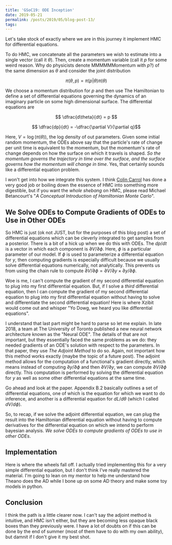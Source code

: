 ```yaml
---
title: 'GSoC19: ODE Inception'
date: 2019-05-21
permalink: /posts/2019/05/blog-post-13/
tags:
---
```


Let's take stock of exactly where we are in this journey it implement HMC for differential equations.

To do HMC, we concatenate all the parameters we wish to estimate into a single vector (call it $\theta$).  Then, create a momentum variable (call it $p$ for some weird reason.  Why do physicists denote MMMMMMomentum with $p$?) of the same dimension as $\theta$ and consider the joint distribution

$$\pi(\theta,p) = \pi(p \vert \theta)\pi(\theta)$$

We choose a momentum distribution for $p$ and then use The Hamiltonian to define a set of differential equations governing the dynamics of an imaginary particle on some high dimensional surface.  The differential equations are

$$ \dfrac{d\theta}{dt} = p $$

$$ \dfrac{dp}{dt} = -\dfrac{\partial V}{\partial q}$$

Here, $V = \log(\pi(\theta))$, the log density of out parameters.  Given some initial random momentum, the ODEs above say that the particle's rate of change per unit time is equivalent to the momentum, but the momentum's rate of change depends on how the surface on which it travels is shaped. *So the momentum governs the trajectory in time over the surface, and the surface governs how the momentum will change in time*.  Yes, that certainly sounds like a differential equation problem.

I won't get into how we integrate this system.  I think [Colin Carrol](https://colindcarroll.com/) has done a very good job or boiling down the essence of HMC into something more digestible, but if you want the *whole shebang* on HMC, please read Michael Betancourt's "*A Conceptual Introduction of Hamiltonian Monte Carlo*".


## We Solve ODEs to Compute Gradients of ODEs to Use in Other ODEs

So HMC is just (ok not JUST, but for the purposes of this blog post) a set of differential equations which can be cleverly integrated to get samples from a posterior. There is a bit of a hick up when we do this with ODEs.  The $dp / dt$ is a vector in which each component is $\partial V / \partial \phi$.  Here, $\phi$ is a particular parameter of our model.  If $\phi$ is used to parameterize a differential equation for $y$, then computing gradients is especially difficult because we usually solve differential equations numerically, not analytically.  This prevents us from using the chain rule to compute $\partial V / \partial \phi = \partial V/ \partial y \times \partial y / \partial \phi$.

Woe is me, I can't compute the gradient of my second differential equation to plug into my first differential equation.  But, if I solve a *third* differential equation, then I can compute the gradient of my second differential equation to plug into my first differential equation without having to solve and differentiate the second differential equation! Here is where Xzibit would come out and whisper "Yo Dowg, we heard you like differential equations".

I understand that last part might be hard to parse so let me explain.  In late 2018, a team at The University of Toronto published a new neural network architecture known as the "Neural ODE".  The details of that are not important, but they essentially faced the same problems as we do: they needed gradients of an ODE's solution with respect to the parameters.  In that paper, they use *The Adjoint Method* to do so.  Again, not important how this method works exactly (maybe the topic of a future post).  The adjoint method allows for the computation of a functional's gradient directly, which means instead of computing $\partial y / \partial \phi$ and then $\partial V/ \partial y$, we can compute $\partial V / \partial \phi$ directly.  This computation is performed by solving the differential equation for $y$ as well as some other differential equations at the same time.

Go ahead and look at the paper.  Appendix B.2 basically outlines a set of differential equations, one of which is the equation for which we want to do inference, and another is a differential equation for $d L / d \theta$ (which I called $d V / d \phi$).  

So, to recap, if we solve the adjoint differential equation, we can plug the result into the Hamiltonian differential equation without having to compute derivatives for the differential equation on which we intend to perform bayesian analysis.  *We solve ODEs to compute gradients of ODEs to use in other ODEs*.

## Implementation

Here is where the wheels fall off.  I actually tried implementing this for a very simple differential equation, but I don't think I've really mastered the material.  I'm going to lean on my mentor to help me understand how Theano does the AD while I bone up on some AD theory and make some toy models in python.

## Conclusion

I think the path is a little clearer now.  I can't say the adjoint method is intuitive, and HMC isn't either, but they are becoming less opaque black boxes than they previously were.  I have a lot of doubts on if this can be done by the end of summer (most of them have to do with my own ability), but damnit if I don't give it my best shot.
